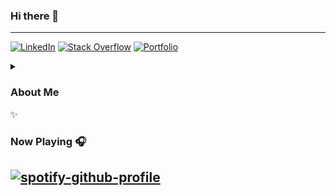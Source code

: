 ### Hi there 👋

<hr/>
<p align="left">
  <a href="https://www.linkedin.com/in/stefano-fiorucci-63522175/"><img alt="LinkedIn" title="LinkedIn"src="https://img.shields.io/badge/linkedin-%230077B5.svg?&style=for-the-badge&logo=linkedin&logoColor=white"></a>
    <a href="https://stackoverflow.com/users/10883094/stefano-fiorucci-anakin87/"><img alt="Stack Overflow" title="Stack Overflow"src="https://img.shields.io/badge/-Stackoverflow-FE7A16?style=for-the-badge&logo=stack-overflow&logoColor=white"></a>
   <a href="https://stefano-fiorucci.netlify.app/"><img alt="Portfolio" title="Portfolio" src="https://img.shields.io/badge/portfolio-informational?style=for-the-badge"></a>   
</p>
<details>
    <summary><h3>About Me</h3> ✨</summary><br/>
  
  :computer: I have always cultivated a **passion** for scientific subjects and computer science. Starting with an engineering background, I attended a Professional Master's Programme in Data Science and, over time, I have gained a deep understanding of the **Machine Learning** and **NLP** fields. 

🔭 Currently, I deal with the design, development and deployment of systems based on machine learning models and other information retrieval tools for [01S](https://www.01s.it/).

:hearts: I love ML because it lies at the crossroads between programming craftsmanship and scientific research. I am fascinated by open problems. I am able to read and understand papers and combine ideas to create new solutions. I also enjoy turning prototypes into production-ready software so my work can have a **real impact** on people.

In my spare time:
* I often take meditative walks :walking:
* I dedicate myself to social volunteering :star:
* I am part of a theatre group, I read, I watch films... :art:
</details>


### Now Playing 🎧
[![spotify-github-profile](https://spotify-github-profile.vercel.app/api/view?uid=11144145828&cover_image=true&theme=novatorem&bar_color=634eb1&bar_color_cover=false)](https://open.spotify.com/user/11144145828)
<br/>
---
<!--
**anakin87/anakin87** is a ✨ _special_ ✨ repository because its `README.md` (this file) appears on your GitHub profile.

Here are some ideas to get you started:

- 🔭 I’m currently working on ...
- 🌱 I’m currently learning ...
- 👯 I’m looking to collaborate on ...
- 🤔 I’m looking for help with ...
- 💬 Ask me about ...
- 📫 How to reach me: ...
- 😄 Pronouns: ...
- ⚡ Fun fact: ...
-->
